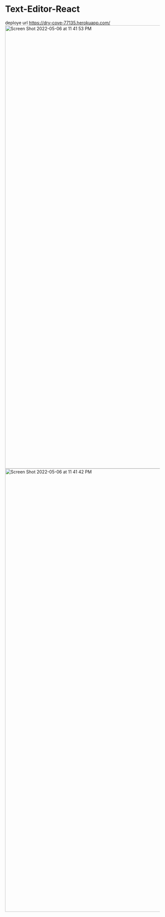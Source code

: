 # Text-Editor-React
deploye url    https://dry-cove-77135.herokuapp.com/
<img width="1440" alt="Screen Shot 2022-05-06 at 11 41 53 PM" src="https://user-images.githubusercontent.com/95061565/167261167-4aecf936-62dc-4dfb-8558-bbe76049bd62.png">
<img width="1440" alt="Screen Shot 2022-05-06 at 11 41 42 PM" src="https://user-images.githubusercontent.com/95061565/167261175-e9ad3c24-35b7-4984-a35e-0c81bd8b547d.png">
